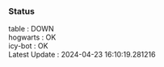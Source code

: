 ### Status


table : DOWN  
hogwarts : OK  
icy-bot : OK  
Latest Update : 2024-04-23 16:10:19.281216
